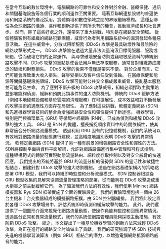 在當今互聯的數位環境中，電腦網路的可靠性和安全性對於金融、醫療保健、通訊和關鍵基礎設施等各個行業的順利運作至關重要。 隨著互聯網連接設備的普遍使用和網路系統的廣泛採用，實體領域和數位領域之間的界限繼續模糊。 這種互聯性為全球網路的溝通、協作和創新提供了前所未有的機會，推動經濟成長和社會進步。 然而，除了這些好處之外，還帶來了重大挑戰，特別是在網路安全領域。 從個體駭客到有組織的網路犯罪團體，威脅行為者利用網路系統中的漏洞發起各種惡意活動。 在這些威脅中，分散式阻斷服務 (DDoS) 攻擊是最具破壞性和最陰險的網路攻擊形式之一。
DDoS 攻擊旨在透過大量非法流量淹沒目標伺服器、服務或網絡，從而破壞它們的正常運作。 與尋求破壞安全防禦或竊取敏感資料的傳統網路攻擊不同，DDoS 攻擊的重點是使合法用戶無法存取服務，通常會對組織造成廣泛的破壞和財務損失。 DDoS 攻擊的後果不僅僅是帶來不便。 對於企業而言，它們可能會導致重大收入損失、聲譽受損以及客戶信任受到侵蝕。 在醫療保健和能源等關鍵基礎設施領域，DDoS 攻擊可能對公共安全構成嚴重威脅，擾亂基本服務並可能危及生命。
為了應對不斷升級的 DDoS 攻擊威脅，組織必須採取主動策略並部署能夠偵測、緩解和預防此類事件的強大防禦機制。 傳統的 DDoS 緩解方法（例如本地硬體設備和基於雲端的清理服務）在可擴展性、成本效益和對不斷發展的攻擊技術的適應性方面存在局限性。 為了應對這些挑戰，軟體定義網路 (SDN) 和先進機器學習技術的整合為增強網路安全性和彈性提供了新途徑。 機器學習，特別是門控循環單元 (GRU) 等循環神經網路 (RNN)，已成為偵測和緩解 DDoS 攻擊的強大工具。 GRU 是 RNN 的變體，擅長捕捉順序資料中的時間依賴性，使其非常適合分析網路流量模式。 透過利用 GRU 固有的記憶體機制，我們的系統可以有效地對網路流量的動態進行建模，並高精度地識別表明 DDoS 攻擊的異常情況。 軟體定義網路 (SDN) 提供了另一種有前景的增強網路安全性和彈性的方法。 SDN將控制平面與資料平面解耦，允許對網路設備進行集中管理和可程式控制。 這種架構範式的轉變可實現動態流量路由、細粒度存取控制以及對安全威脅的快速回應。
我們提出的系統將基於 GRU 的流量分析的優勢與 SDN 的靈活性和敏捷性相結合，創建針對 DDoS 攻擊的強大防禦機制。 透過在網路基礎架構內的策略點部署 GRU 模型，我們可以持續即時監控和分析流量模式。 SDN 控制器根據從 GRU 模型收集的見解來協調流量管理策略的部署，從而能夠在 DDoS 攻擊造成重大損害之前主動緩解它們。 為了驗證我們方法的有效性，我們使用 Mininet 網路模擬器和 Ryu SDN 框架實施了全面的實驗設定。 我們的實驗環境包括一個由 26 台主機和 1 台交換器組成的模擬網路拓撲，由 SDN 控制器編排。 我們將此設定置於各種 DDoS 攻擊場景中，評估系統即時偵測和緩解攻擊的能力。 此外，我們還提供了一個圖形介面來視覺化網路流量動態，使操作員能夠監控和回應異常情況。 透過區分正常和異常流量模式，我們的系統使網路管理員能夠採取主動措施，有效防範 DDoS 攻擊。
總之，本文提出了一種基於機器學習的創新方法來減輕 DDoS 攻擊，為正在進行的網路安全討論做出了貢獻。 我們的研究強調了將 SDN 技術與先進的機器學習演算法（例如 GRU）相結合的潛力，以增強電腦網路抵禦網路威脅的能力。
